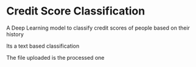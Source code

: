 # Credit Score Classification
A Deep Learning model to classify credit scores of people based on their history

Its a text based classification

The file uploaded is the processed one
